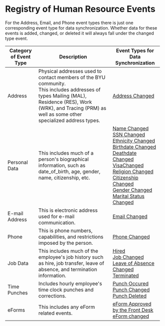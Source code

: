 # Registry of Human Resource Events

For the Address, Email, and Phone event types there is just one corresponding event type for data synchronization. Whether data for these events is added, changed, or deleted it will always fall under the changed type event.

|Category of Event Type    |Description   |Event Types for Data Synchronization    |
|--------------------------|--------------|----------------------------------------|
|Address                   |Physical addresses used to contact members of the BYU community.<br>This includes addresses of types Mailing (MAL), Residence (RES), Work (WRK), and Tracing (PRM) as well as some other specialized address types.|[Address Changed](https://github.com/byu-oit/hr-api/blob/Events/Events/AddressChanged.md)|
|Personal Data             |This includes much of a person's biographical information, such as date_of_birth, age, gender, name, citizenship, etc.|[Name Changed](https://github.com/byu-oit/hr-api/blob/Events/Events/NameChanged.md)<br>[SSN Changed](https://github.com/byu-oit/hr-api/blob/Events/Events/SSNChanged.md)<br>[Ethnicity Changed](https://github.com/byu-oit/hr-api/blob/Events/Events/EthnicityChanged.md)<br>[Birthdate Changed](https://github.com/byu-oit/hr-api/blob/Events/Events/BrithdateChanged.md)<br>[Deathdate Changed]()<br>[VisaChanged](https://github.com/byu-oit/hr-api/blob/Events/Events/VisaChanged.md)<br>[Religion Changed]()<br>[Citizenship Changed]()<br>[Gender Changed](https://github.com/byu-oit/hr-api/blob/Events/Events/GenderChanged.md)<br>[Marital Status Changed](https://github.com/byu-oit/hr-api/blob/Events/Events/MaritalStatusChanged.md)|
|E-mail Address            |This is electronic address used for e-mail communication.|[Email Changed](https://github.com/byu-oit/hr-api/blob/Events/Events/EmailChanged.md)|
|Phone                     |This is phone numbers, capabilities, and restrictions imposed by the person.|[Phone Changed](https://github.com/byu-oit/hr-api/blob/Events/Events/PhoneChanged.md)|
|Job Data                  |This includes much of the employee's job history such as hire, job transfer, leave of absence, and termination information.|[Hired](https://github.com/byu-oit/hr-api/blob/Events/Events/Hired.md)<br>[Job Changed](https://github.com/byu-oit/hr-api/blob/Events/Events/JobChanged.md)<br>[Leave of Absence Changed](https://github.com/byu-oit/hr-api/blob/Events/Events/LeaveOfAbsenceChanged.md)<br>[Terminated](https://github.com/byu-oit/hr-api/blob/Events/Events/Terminated.md)|
|Time Punches              |Includes hourly employee's time clock punches and corrections.|[Punch Occured](https://github.com/byu-oit/hr-api/blob/Events/Events/PunchOccured.md)<br>[Punch Changed](https://github.com/byu-oit/hr-api/blob/Events/Events/PhoneChanged.md)<br>[Punch Deleted](https://github.com/byu-oit/hr-api/blob/Events/Events/PunchDeleted.md)|
|eForms|This includes any eForm related events.|[eForm Approved by the Front Desk](https://github.com/byu-oit/hr-api/blob/Events/Events/eFormApproved.md)<br>[eForm changed](https://github.com/byu-oit/hr-api/blob/Events/Events/eFormChanged.md)|
